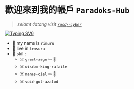 # 歡迎來到我的帳戶  `Paradoks-Hub`

> _selamt datang visit [`rusdy-cyber`](https://github.com/rusdy-cyber)_
<p style="text-alight:center"> <a href="https://git.io/typing-svg"><img src="http://readme-typing-svg.herokuapp.com?font=Fira+Code&size=30&pause=1000&color=006747&random=false&width=435&lines=%F0%9F%91%BE+WELCOME+human%F0%9F%91%BE;%F0%9F%92%80+NO+SYSTEM+SAVE+%F0%9F%92%80" alt="Typing SVG" /></a> </p>

- 👾 my name is `rimuru`
- 👾 live in `tensura`
- 👾 skil :
   - ☠️ `great-sage` ⇰ [🤖](https://github.com/rusdy-cyber/great-sage)
   - ☠️ `wisdom-king-rafaile`
   - ☠️ `manas-ciel` ⇰ [🤖](https://github.com/rusdy-cyber/manas-ciel)
   - ☠️ `void-got-azatod`
<!--
**Paradoks-hub/Paradoks-hub** is a ✨ _special_ ✨ repository because its `README.md` (this file) appears on your GitHub profile.

Here are some ideas to get you started:

- 🔭 I’m currently working on ...
- 🌱 I’m currently learning ...
- 👯 I’m looking to collaborate on ...
- 🤔 I’m looking for help with ...
- 💬 Ask me about ...
- 📫 How to reach me: ...
- 😄 Pronouns: ...
- ⚡ Fun fact: ...
-->
